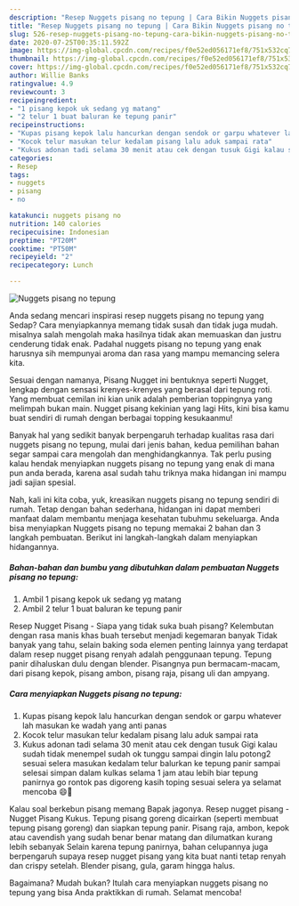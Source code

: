 ```yaml
---
description: "Resep Nuggets pisang no tepung | Cara Bikin Nuggets pisang no tepung Yang Bisa Manjain Lidah"
title: "Resep Nuggets pisang no tepung | Cara Bikin Nuggets pisang no tepung Yang Bisa Manjain Lidah"
slug: 526-resep-nuggets-pisang-no-tepung-cara-bikin-nuggets-pisang-no-tepung-yang-bisa-manjain-lidah
date: 2020-07-25T00:35:11.592Z
image: https://img-global.cpcdn.com/recipes/f0e52ed056171ef8/751x532cq70/nuggets-pisang-no-tepung-foto-resep-utama.jpg
thumbnail: https://img-global.cpcdn.com/recipes/f0e52ed056171ef8/751x532cq70/nuggets-pisang-no-tepung-foto-resep-utama.jpg
cover: https://img-global.cpcdn.com/recipes/f0e52ed056171ef8/751x532cq70/nuggets-pisang-no-tepung-foto-resep-utama.jpg
author: Willie Banks
ratingvalue: 4.9
reviewcount: 3
recipeingredient:
- "1 pisang kepok uk sedang yg matang"
- "2 telur 1 buat baluran ke tepung panir"
recipeinstructions:
- "Kupas pisang kepok lalu hancurkan dengan sendok or garpu whatever lah masukan ke wadah yang anti panas"
- "Kocok telur masukan telur kedalam pisang lalu aduk sampai rata"
- "Kukus adonan tadi selama 30 menit atau cek dengan tusuk Gigi kalau sudah tidak menempel sudah ok tunggu sampai dingin lalu potong2 sesuai selera masukan kedalam telur balurkan ke tepung panir sampai selesai simpan dalam kulkas selama 1 jam atau lebih biar tepung panirnya go rontok pas digoreng kasih toping sesuai selera ya selamat mencoba 😄🙏"
categories:
- Resep
tags:
- nuggets
- pisang
- no

katakunci: nuggets pisang no 
nutrition: 140 calories
recipecuisine: Indonesian
preptime: "PT20M"
cooktime: "PT50M"
recipeyield: "2"
recipecategory: Lunch

---
```



![Nuggets pisang no tepung](https://img-global.cpcdn.com/recipes/f0e52ed056171ef8/751x532cq70/nuggets-pisang-no-tepung-foto-resep-utama.jpg)

Anda sedang mencari inspirasi resep nuggets pisang no tepung yang Sedap? Cara menyiapkannya memang tidak susah dan tidak juga mudah. misalnya salah mengolah maka hasilnya tidak akan memuaskan dan justru cenderung tidak enak. Padahal nuggets pisang no tepung yang enak harusnya sih mempunyai aroma dan rasa yang mampu memancing selera kita.

Sesuai dengan namanya, Pisang Nugget ini bentuknya seperti Nugget, lengkap dengan sensasi krenyes-krenyes yang berasal dari tepung roti. Yang membuat cemilan ini kian unik adalah pemberian toppingnya yang melimpah bukan main. Nugget pisang kekinian yang lagi Hits, kini bisa kamu buat sendiri di rumah dengan berbagai topping kesukaanmu!

Banyak hal yang sedikit banyak berpengaruh terhadap kualitas rasa dari nuggets pisang no tepung, mulai dari jenis bahan, kedua pemilihan bahan segar sampai cara mengolah dan menghidangkannya. Tak perlu pusing kalau hendak menyiapkan nuggets pisang no tepung yang enak di mana pun anda berada, karena asal sudah tahu triknya maka hidangan ini mampu jadi sajian spesial.


Nah, kali ini kita coba, yuk, kreasikan nuggets pisang no tepung sendiri di rumah. Tetap dengan bahan sederhana, hidangan ini dapat memberi manfaat dalam membantu menjaga kesehatan tubuhmu sekeluarga. Anda bisa menyiapkan Nuggets pisang no tepung memakai 2 bahan dan 3 langkah pembuatan. Berikut ini langkah-langkah dalam menyiapkan hidangannya.

<!--inarticleads1-->

##### Bahan-bahan dan bumbu yang dibutuhkan dalam pembuatan Nuggets pisang no tepung:

1. Ambil 1 pisang kepok uk sedang yg matang
1. Ambil 2 telur 1 buat baluran ke tepung panir


Resep Nugget Pisang - Siapa yang tidak suka buah pisang? Kelembutan dengan rasa manis khas buah tersebut menjadi kegemaran banyak Tidak banyak yang tahu, selain baking soda elemen penting lainnya yang terdapat dalam resep nugget pisang renyah adalah penggunaan tepung. Tepung panir dihaluskan dulu dengan blender. Pisangnya pun bermacam-macam, dari pisang kepok, pisang ambon, pisang raja, pisang uli dan ampyang. 

<!--inarticleads2-->

##### Cara menyiapkan Nuggets pisang no tepung:

1. Kupas pisang kepok lalu hancurkan dengan sendok or garpu whatever lah masukan ke wadah yang anti panas
1. Kocok telur masukan telur kedalam pisang lalu aduk sampai rata
1. Kukus adonan tadi selama 30 menit atau cek dengan tusuk Gigi kalau sudah tidak menempel sudah ok tunggu sampai dingin lalu potong2 sesuai selera masukan kedalam telur balurkan ke tepung panir sampai selesai simpan dalam kulkas selama 1 jam atau lebih biar tepung panirnya go rontok pas digoreng kasih toping sesuai selera ya selamat mencoba 😄🙏


Kalau soal berkebun pisang memang Bapak jagonya. Resep nugget pisang - Nugget Pisang Kukus. Tepung pisang goreng dicairkan (seperti membuat tepung pisang goreng) dan siapkan tepung panir. Pisang raja, ambon, kepok atau cavendish yang sudah benar benar matang dan dilumatkan kurang lebih sebanyak Selain karena tepung panirnya, bahan celupannya juga berpengaruh supaya resep nugget pisang yang kita buat nanti tetap renyah dan crispy setelah. Blender pisang, gula, garam hingga halus. 

Bagaimana? Mudah bukan? Itulah cara menyiapkan nuggets pisang no tepung yang bisa Anda praktikkan di rumah. Selamat mencoba!
